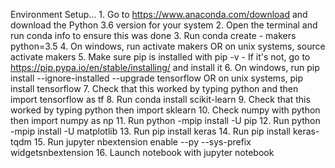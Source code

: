 Environment Setup...
	1. Go to https://www.anaconda.com/download and download the
		Python 3.6 version for your system
	2. Open the terminal and run conda info to ensure this was done
	3. Run conda create - makers python=3.5
	4. On windows, run activate makers OR on unix systems, source
		activate makers
	5. Make sure pip is installed with pip -v
		- If it's not, go to https://pip.pypa.io/en/stable/installing/ and install it
	6. On windows, run pip install --ignore-installed --upgrade tensorflow OR on unix systems, pip install tensorflow
	7. Check that this worked by typing python and then import tensorflow as tf
	8. Run conda install scikit-learn
	9. Check that this worked by typing python then import sklearn
	10. Check numpy with python then import numpy as np
	11. Run python -mpip install -U pip
	12. Run python -mpip install -U matplotlib
	13. Run pip install keras
	14. Run pip install keras-tqdm
	15. Run jupyter nbextension enable --py --sys-prefix widgetsnbextension
	16. Launch notebook with jupyter notebook